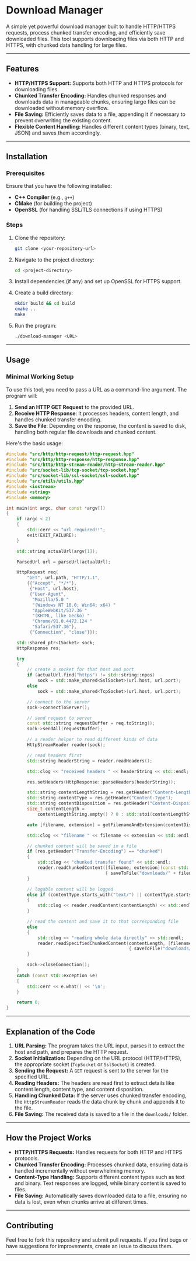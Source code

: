 # **Download Manager**

A simple yet powerful download manager built to handle HTTP/HTTPS requests, process chunked transfer encoding, and efficiently save downloaded files. This tool supports downloading files via both HTTP and HTTPS, with chunked data handling for large files.

---

## **Features**

- **HTTP/HTTPS Support:** Supports both HTTP and HTTPS protocols for downloading files.
- **Chunked Transfer Encoding:** Handles chunked responses and downloads data in manageable chunks, ensuring large files can be downloaded without memory overflow.
- **File Saving:** Efficiently saves data to a file, appending it if necessary to prevent overwriting the existing content.
- **Flexible Content Handling:** Handles different content types (binary, text, JSON) and saves them accordingly.

---

## **Installation**

### Prerequisites

Ensure that you have the following installed:

- **C++ Compiler** (e.g., `g++`)
- **CMake** (for building the project)
- **OpenSSL** (for handling SSL/TLS connections if using HTTPS)

### Steps

1. Clone the repository:

   ```bash
   git clone <your-repository-url>
   ```

2. Navigate to the project directory:

   ```bash
   cd <project-directory>
   ```

3. Install dependencies (if any) and set up OpenSSL for HTTPS support.

4. Create a build directory:

   ```bash
   mkdir build && cd build
   cmake ..
   make
   ```

5. Run the program:

   ```bash
   ./download-manager <URL>
   ```

---

## **Usage**

### Minimal Working Setup

To use this tool, you need to pass a URL as a command-line argument. The program will:

1. **Send an HTTP GET Request** to the provided URL.
2. **Receive HTTP Response**: It processes headers, content length, and handles chunked transfer encoding.
3. **Save the File**: Depending on the response, the content is saved to disk, handling both regular file downloads and chunked content.

Here's the basic usage:

```cpp
#include "src/http/http-request/http-request.hpp"
#include "src/http/http-response/http-response.hpp"
#include "src/http/http-stream-reader/http-stream-reader.hpp"
#include "src/socket-lib/tcp-socket/tcp-socket.hpp"
#include "src/socket-lib/ssl-socket/ssl-socket.hpp"
#include "src/utils/utils.hpp"
#include <iostream>
#include <string>
#include <memory>

int main(int argc, char const *argv[])
{
    if (argc < 2)
    {
        std::cerr << "url required!!";
        exit(EXIT_FAILURE);
    }

    std::string actualUrl(argv[1]);

    ParsedUrl url = parseUrl(actualUrl);

    HttpRequest req(
        "GET", url.path, "HTTP/1.1",
        {{"Accept", "*/*"},
         {"Host", url.host},
         {"User-Agent",
          "Mozilla/5.0 "
          "(Windows NT 10.0; Win64; x64) "
          "AppleWebKit/537.36 "
          "(KHTML, like Gecko) "
          "Chrome/91.0.4472.124 "
          "Safari/537.36"},
         {"Connection", "close"}});

    std::shared_ptr<ISocket> sock;
    HttpResponse res;

    try
    {
        // create a socket for that host and port
        if (actualUrl.find("https") != std::string::npos)
            sock = std::make_shared<SslSocket>(url.host, url.port);
        else
            sock = std::make_shared<TcpSocket>(url.host, url.port);

        // connect to the server
        sock->connectToServer();

        // send request to server
        const std::string requestBuffer = req.toString();
        sock->sendAll(requestBuffer);

        // a reader helper to read different kinds of data
        HttpStreamReader reader(sock);

        // read headers first
        std::string headerString = reader.readHeaders();

        std::clog << "received headers " << headerString << std::endl;

        res.setHeaders(HttpResponse::parseHeaders(headerString));

        std::string contentLengthString = res.getHeader("Content-Length");
        std::string contentType = res.getHeader("Content-Type");
        std::string contentDisposition = res.getHeader("Content-Disposition");
        size_t contentLength =
            contentLengthString.empty() ? 0 : std::stoi(contentLengthString);

        auto [filename, extension] = getFilenameAndExtension(contentDisposition, contentType);

        std::clog << "filename " << filename << extension << std::endl;

        // chunked content will be saved in a file
        if (res.getHeader("Transfer-Encoding") == "chunked")
        {
            std::clog << "chunked transfer found" << std::endl;
            reader.readChunkedContent([filename, extension](const std::string &data)
                                      { saveToFile("downloads/" + filename + extension, data); });
        }

        // logable content will be logged
        else if (contentType.starts_with("text/") || contentType.starts_with("application/json"))
        {
            std::clog << reader.readContent(contentLength) << std::endl;
        }

        // read the content and save it to that corresponding file
        else
        {
            std::clog << "reading whole data directly" << std::endl;
            reader.readSpecifiedChunkedContent(contentLength, [filename, extension](const std::string &data)
                                               { saveToFile("downloads/" + filename + extension, data); });
        }

        sock->closeConnection();
    }
    catch (const std::exception &e)
    {
        std::cerr << e.what() << '\n';
    }

    return 0;
}
```

---

## **Explanation of the Code**

1. **URL Parsing:** The program takes the URL input, parses it to extract the host and path, and prepares the HTTP request.
2. **Socket Initialization:** Depending on the URL protocol (HTTP/HTTPS), the appropriate socket (`TcpSocket` or `SslSocket`) is created.
3. **Sending the Request:** A `GET` request is sent to the server for the specified URL.
4. **Reading Headers:** The headers are read first to extract details like content length, content type, and content disposition.
5. **Handling Chunked Data:** If the server uses chunked transfer encoding, the `HttpStreamReader` reads the data chunk by chunk and appends it to the file.
6. **File Saving:** The received data is saved to a file in the `downloads/` folder.

---

## **How the Project Works**

- **HTTP/HTTPS Requests:** Handles requests for both HTTP and HTTPS protocols.
- **Chunked Transfer Encoding:** Processes chunked data, ensuring data is handled incrementally without overwhelming memory.
- **Content-Type Handling:** Supports different content types such as text and binary. Text responses are logged, while binary content is saved to files.
- **File Saving:** Automatically saves downloaded data to a file, ensuring no data is lost, even when chunks arrive at different times.

---

## **Contributing**

Feel free to fork this repository and submit pull requests. If you find bugs or have suggestions for improvements, create an issue to discuss them.

---